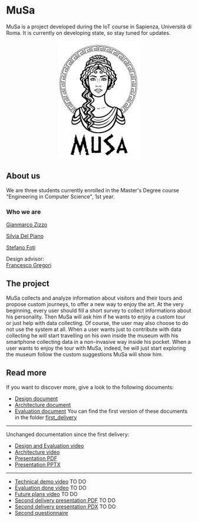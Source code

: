 # MuSa
MuSa is a project developed during the IoT course in Sapienza, Università di Roma. It is currently on developing state, so stay tuned for updates.

<div align="center"><img src="docs/src/logo2.png"/></div>

## About us
We are three students currently enrolled in the Master's Degree course "Engineering in Computer Science", 1st year.    
### Who we are
[Gianmarco Zizzo](https://www.linkedin.com/in/gianmarco-zizzo-9741861a3/)

[Silvia Del Piano](https://www.linkedin.com/in/silvia-del-piano-2482391a6)

[Stefano Foti](https://www.linkedin.com/in/stefano-foti/)

Design advisor:<br>
[Francesco Gregori](https://www.linkedin.com/in/francesco-gregori-7136ab1a3/)

## The project
MuSa collects and analyze information about visitors and their tours and propose custom journeys, to offer a new way to enjoy the art. At the very beginning, every user should fill a short survey to collect informations about his personality. Then MuSa will ask him if he wants to enjoy a custom tour or just help with data collecting. Of course, the user may also choose to do not use the system at all. When a user wants just to contribute with data collecting he will start travelling on his own inside the museum with his smartphone collecting data in a non-invasive way inside his pocket. When a user wants to enjoy the tour with MuSa, indeed, he will just start exploring the museum follow the custom suggestions MuSa will show him. 

## Read more
If you want to discover more, give a look to the following documents:
- [Design document](docs/Design.md)
- [Architecture document](docs/Architecture.md)
- [Evaluation document](docs/Evaluation.md)
You can find the first version of these documents in the folder [first_delivery](/first_delivery)
------------------------------------------------------------------------------------------------------------------------------------------------------
Unchanged documentation since the first delivery:
- [Design and Evaluation video](https://www.youtube.com/watch?v=7l4aW7eUjL8)
- [Architecture video](https://youtu.be/ARw2u26Rarg)
- [Presentation PDF](/docs/src/presentation/presentation.pdf)
- [Presentation PPTX](/docs/src/presentation/presentation.pptx)
------------------------------------------------------------------------------------------------------------------------------------------------------
- [Technical demo video]() TO DO
- [Evaluation done video]() TO DO
- [Future plans video]() TO DO
- [Second delivery presentation PDF]() TO DO
- [Second delivery presentation PDX]() TO DO
- [Second questionnaire](https://docs.google.com/forms/d/e/1FAIpQLScuXQogq65TNMCWS0vha5jCFXTIvuk0Vr5boziSh9H5GiGm-w/viewform?usp=sf_link)

